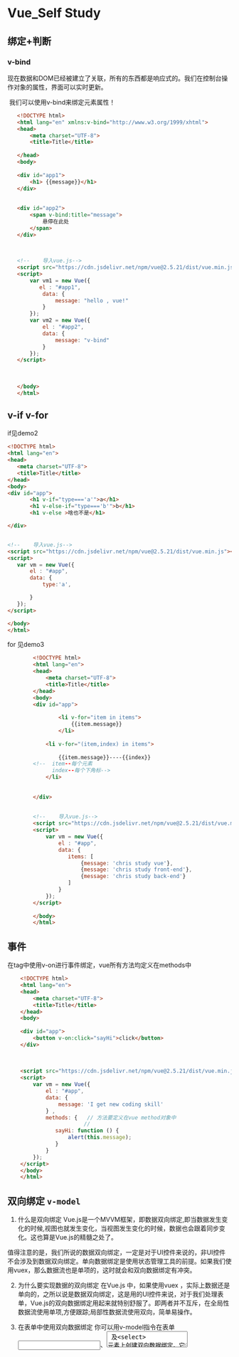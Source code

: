 # Vue_Self Study

## 绑定+判断
### v-bind
  ​ 现在数据和DOM已经被建立了关联，所有的东西都是响应式的。我们在控制台操作对象的属性，界面可以实时更新。
  
  ​ 我们可以使用v-bind来绑定元素属性！
  
  ```html
     <!DOCTYPE html>
     <html lang="en" xmlns:v-bind="http://www.w3.org/1999/xhtml">
     <head>
         <meta charset="UTF-8">
         <title>Title</title>
     
     </head>
     <body>
     
     <div id="app1">
         <h1> {{message}}</h1>
     </div>
     
     
     <div id="app2">
         <span v-bind:title="message">
             悬停在此处
         </span>
     </div>
     
 
     
     <!--    导入vue.js-->
     <script src="https://cdn.jsdelivr.net/npm/vue@2.5.21/dist/vue.min.js"></script>
     <script>
         var vm1 = new Vue({
            el : "#app1",
             data: {
                 message: "hello , vue!"
             }
         });
         var vm2 = new Vue({
             el : "#app2",
             data: {
                 message: "v-bind"
             }
         });
     </script>
     
     
     
     </body>
     </html>
```       

 ## v-if v-for
   if见demo2
   ```html
  <!DOCTYPE html>
  <html lang="en">
  <head>
      <meta charset="UTF-8">
      <title>Title</title>
  </head>
  <body>
  <div id="app">
          <h1 v-if="type==='a'">a</h1>
          <h1 v-else-if="type==='b'">b</h1>
          <h1 v-else >啥也不是</h1>
  
  </div>
  
  
  <!--    导入vue.js-->
  <script src="https://cdn.jsdelivr.net/npm/vue@2.5.21/dist/vue.min.js"></script>
  <script>
      var vm = new Vue({
          el : "#app",
          data: {
              type:'a',
  
          }
      });
  </script>
  
  </body>
  </html>
```
for 见demo3
```html
        <!DOCTYPE html>
        <html lang="en">
        <head>
            <meta charset="UTF-8">
            <title>Title</title>
        </head>
        <body>
        <div id="app">
        
                <li v-for="item in items">
                    {{item.message}}
                </li>
        
            <li v-for="(item,index) in items">
                
                {{item.message}}----{{index}}
        <!--  item--每个元素
              index--每个下角标-->
            </li>
        
            
        </div>
        
        
        <!--    导入vue.js-->
        <script src="https://cdn.jsdelivr.net/npm/vue@2.5.21/dist/vue.min.js"></script>
        <script>
            var vm = new Vue({
                el : "#app",
                data: {
                   items: [
                       {message: 'chris study vue'},
                       {message: 'chris study front-end'},
                       {message: 'chris study back-end'}
                   ]
                }
            });
        </script>
        
        </body>
        </html>
```

## 事件
 在tag中使用v-on进行事件绑定，vue所有方法均定义在methods中
 ```html
     <!DOCTYPE html>
     <html lang="en">
     <head>
         <meta charset="UTF-8">
         <title>Title</title>
     </head>
     <body>
     
     <div id="app">
         <button v-on:click="sayHi">click</button>
     </div>
     
     
     
     <script src="https://cdn.jsdelivr.net/npm/vue@2.5.21/dist/vue.min.js"></script>
     <script>
         var vm = new Vue({
             el : "#app",
             data: {
                 message: 'I get new coding skill'
             } ,
             methods: {   // 方法要定义在vue method对象中
                         // 
                sayHi: function () {
                    alert(this.message);
                }
             }
         });
     </script>
     </body>
     </html>
```

## 双向绑定    ```v-model```   
1. 什么是双向绑定
​ Vue.js是一个MVVM框架，即数据双向绑定,即当数据发生变化的时候,视图也就发生变化，当视图发生变化的时候，数据也会跟着同步变化。这也算是Vue.js的精髓之处了。

​ 值得注意的是，我们所说的数据双向绑定，一定是对于UI控件来说的，非UI控件不会涉及到数据双向绑定。单向数据绑定是使用状态管理工具的前提。如果我们使用vuex，那么数据流也是单项的，这时就会和双向数据绑定有冲突。

2. 为什么要实现数据的双向绑定
在Vue.js 中，如果使用vuex ，实际上数据还是单向的，之所以说是数据双向绑定，这是用的UI控件来说，对于我们处理表单，Vue.js的双向数据绑定用起来就特别舒服了。即两者并不互斥，在全局性数据流使用单项,方便跟踪;局部性数据流使用双向，简单易操作。

3. 在表单中使用双向数据绑定
你可以用v-model指令在表单 <input>、<textarea> 及<select> 元素上创建双向数据绑定。它会根据控件类型自动选取正确的方法来更新元素。尽管有些神奇，但v-model本质上不过是语法糖。它负责监听户的输入事件以更新数据，并对一些极端场景进行一些特殊处理。

​ 注意：v-model会忽略所有元素的value、checked、selected特性的初始值而总是将Vue实例的数据作为数据来源，你应该通过JavaScript在组件的data选项中声明。

```html
 <!DOCTYPE html>
<html lang="en">
<head>
    <meta charset="UTF-8">
    <title>Title</title>
</head>
<body>

<div id="app">
    gender：
    <input type="radio" name="sex" value="male" v-model="chris" > 男
    <input type="radio" name="sex" value="female" v-model="chris"> 女

   <h1>选中了谁： {{chris}}</h1>
    

    输入<input type="text" v-model="message">同步 输出{{message}}
    <br/>
    <br/>
    <br/>
    <hr>
    <div>
        <select v-model="chris">
            <option value="" disabled>--please select--</option>
            <option>a</option>
            <option>b</option>
            <option>c</option>
            <option>d</option>
        </select>
        <h1>下来菜单默认选中：{{chris}}</h1>
    </div>



</div>



<script src="https://cdn.jsdelivr.net/npm/vue@2.5.21/dist/vue.min.js"></script>
<script>
    var vm = new Vue({
        el : "#app",
        data: {
            message:'',
           chris:''
        } ,
        methods: {
        }
    });
</script>
</body>
</html> 
  ```

